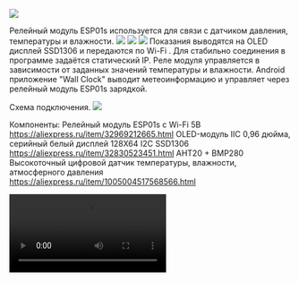 
![](https://gitflic.ru/project/magdelphi/webservermeteoesp-01s/blob/raw?file=img%2Fclock_meteo.gif)

Релейный модуль ESP01s  используется для связи с датчиком давления, температуры и влажности.
![](https://gitflic.ru/project/magdelphi/webservermeteoesp-01s/blob/raw?file=img%2Fs5.jpg) ![](https://gitflic.ru/project/magdelphi/webservermeteoesp-01s/blob/raw?file=img%2Fs6.jpg) ![](https://gitflic.ru/project/magdelphi/webservermeteoesp-01s/blob/raw?file=img%2Fs7.jpg)
Показания выводятся на OLED дисплей SSD1306  и передаются по Wi-Fi . 
Для стабильно соединения в программе задаётся статический IP.
Реле модуля управляется в зависимости от заданных значений температуры и влажности. 
Android  приложение "Wall Clock" выводит метеоинформацию и управляет через релейный модуль ESP01s зарядкой.

Схема подключения.
![](https://gitflic.ru/project/magdelphi/webservermeteoesp-01s/blob/raw?file=img%2Fs9.jpg)

Компоненты:
Релейный модуль ESP01s с Wi-Fi 5В       https://aliexpress.ru/item/32969212665.html
OLED-модуль IIC 0,96 дюйма, серийный белый дисплей 128X64 I2C SSD1306      https://aliexpress.ru/item/32830523451.html
AHT20 + BMP280 Высокоточный цифровой датчик температуры, влажности, атмосферного давления      https://aliexpress.ru/item/1005004517568566.html

<video src='https://gitflic.ru/project/magdelphi/webservermeteoesp-01s/blob?file=img%2Fv1.mp4' width=280/>
![](https://gitflic.ru/project/magdelphi/webservermeteoesp-01s/blob/raw?file=img%2Fv1.mp4)